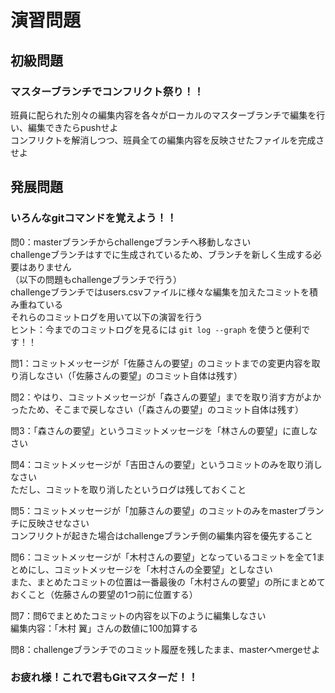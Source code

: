 # 演習問題

## __初級問題__
### マスターブランチでコンフリクト祭り！！
班員に配られた別々の編集内容を各々がローカルのマスターブランチで編集を行い、編集できたらpushせよ  
コンフリクトを解消しつつ、班員全ての編集内容を反映させたファイルを完成させよ


## __発展問題__
### いろんなgitコマンドを覚えよう！！
問0：masterブランチからchallengeブランチへ移動しなさい  
challengeブランチはすでに生成されているため、ブランチを新しく生成する必要はありません  
（以下の問題もchallengeブランチで行う）  
challengeブランチではusers.csvファイルに様々な編集を加えたコミットを積み重ねている  
それらのコミットログを用いて以下の演習を行う  
ヒント：今までのコミットログを見るには ```git log --graph``` を使うと便利です！！

問1：コミットメッセージが「佐藤さんの要望」のコミットまでの変更内容を取り消しなさい（「佐藤さんの要望」のコミット自体は残す）

問2：やはり、コミットメッセージが「森さんの要望」までを取り消す方がよかったため、そこまで戻しなさい（「森さんの要望」のコミット自体は残す）

問3：「森さんの要望」というコミットメッセージを「林さんの要望」に直しなさい

問4：コミットメッセージが「吉田さんの要望」というコミットのみを取り消しなさい  
ただし、コミットを取り消したというログは残しておくこと

問5：コミットメッセージが「加藤さんの要望」のコミットのみをmasterブランチに反映させなさい  
コンフリクトが起きた場合はchallengeブランチ側の編集内容を優先すること

問6：コミットメッセージが「木村さんの要望」となっているコミットを全て1まとめにし、コミットメッセージを「木村さんの全要望」としなさい  
また、まとめたコミットの位置は一番最後の「木村さんの要望」の所にまとめておくこと（佐藤さんの要望の1つ前に位置する）

問7：問6でまとめたコミットの内容を以下のように編集しなさい  
編集内容：「木村 翼」さんの数値に100加算する

問8：challengeブランチでのコミット履歴を残したまま、masterへmergeせよ

### お疲れ様！これで君もGitマスターだ！！
